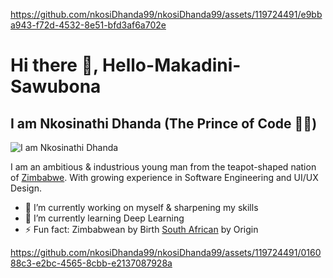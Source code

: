 
https://github.com/nkosiDhanda99/nkosiDhanda99/assets/119724491/e9bba943-f72d-4532-8e51-bfd3af6a702e
# Hi there 👋, Hello-Makadini-Sawubona 
## I am Nkosinathi Dhanda (The Prince of Code 👷🤖)
![I am Nkosinathi Dhanda](https://pbs.twimg.com/profile_banners/1505063558522019842/1676687691/1500x500)

I am an ambitious & industrious young man from the teapot-shaped nation of <a href="https://en.wikipedia.org/wiki/Zimbabwe" target="_blank">Zimbabwe</a>. With growing experience in Software Engineering and UI/UX Design. 

- 🔭 I’m currently working on myself & sharpening my skills
- 🌱 I’m currently learning Deep Learning 
- ⚡ Fun fact: Zimbabwean by Birth <a href="https://en.wikipedia.org/wiki/South_Africa" target="_blank">South African</a> by Origin

https://github.com/nkosiDhanda99/nkosiDhanda99/assets/119724491/016088c3-e2bc-4565-8cbb-e2137087928a

